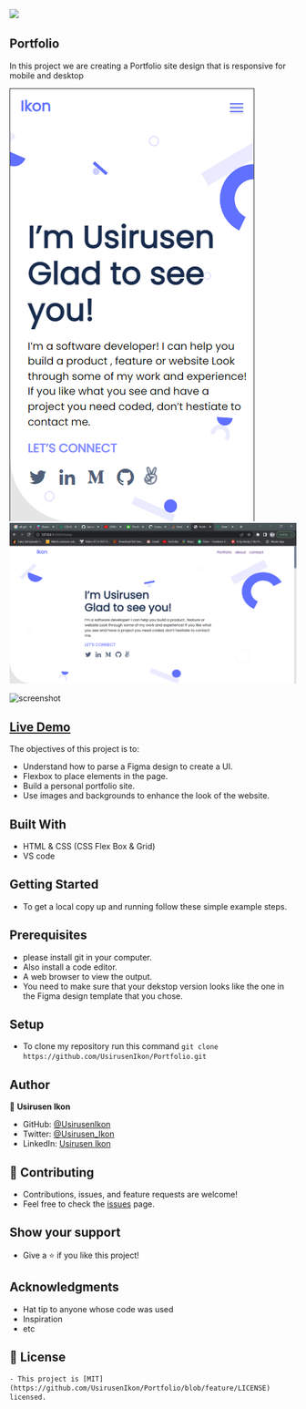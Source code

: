 ![](https://img.shields.io/badge/Microverse-blueviolet)

## Portfolio   

   In this project we are creating a Portfolio site design that is responsive for mobile and desktop

   ![screenshot](asset/mobile-screenshot.png) ![screenshot](asset/desktop-screenshot.png)

   ![screenshot](asset/desktop-GIF.gif)
   
## <a href="https://usirusenikon.github.io/Portfolio/">Live Demo</a>
     
   The objectives of this project is to:
    
   - Understand how to parse a Figma design to create a UI.
   - Flexbox to place elements in the page.
   - Build a personal portfolio site.
   - Use images and backgrounds to enhance the look of the website.

## Built With
   - HTML & CSS (CSS Flex Box & Grid)
   - VS code
   
## Getting Started
   - To get a local copy up and running follow these simple example steps.
   
## Prerequisites
   - please install git in your computer.
   - Also install a code editor.
   - A web browser to view the output.
   - You need to make sure that your dekstop version looks like the one in the Figma design template that you chose. 
   
## Setup
   - To clone my repository run this command `git clone https://github.com/UsirusenIkon/Portfolio.git`  

## Author
   👤 **Usirusen Ikon**
   - GitHub: [@UsirusenIkon](https://github.com/UsirusenIkon)
   - Twitter: [@Usirusen_Ikon](https://twitter.com/Usirusen_Ikon)
   - LinkedIn: [Usirusen Ikon](https://www.linkedin.com/in/usirusen-ikon-775855174/)

## 🤝 Contributing
   - Contributions, issues, and feature requests are welcome!
   - Feel free to check the [issues](https://github.com/issues) page.

## Show your support
   - Give a ⭐️ if you like this project!

## Acknowledgments
   - Hat tip to anyone whose code was used
   - Inspiration
   - etc

## 📝 License
    - This project is [MIT](https://github.com/UsirusenIkon/Portfolio/blob/feature/LICENSE) licensed.
